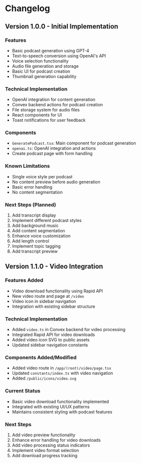 # Changelog

## Version 1.0.0 - Initial Implementation

### Features
- Basic podcast generation using GPT-4
- Text-to-speech conversion using OpenAI's API
- Voice selection functionality
- Audio file generation and storage
- Basic UI for podcast creation
- Thumbnail generation capability

### Technical Implementation
- OpenAI integration for content generation
- Convex backend actions for podcast creation
- File storage system for audio files
- React components for UI
- Toast notifications for user feedback

### Components
- `GeneratePodcast.tsx`: Main component for podcast generation
- `openai.ts`: OpenAI integration and actions
- Create podcast page with form handling

### Known Limitations
- Single voice style per podcast
- No content preview before audio generation
- Basic error handling
- No content segmentation

### Next Steps (Planned)
1. Add transcript display
2. Implement different podcast styles
3. Add background music
4. Add content segmentation
5. Enhance voice customization
6. Add length control
7. Implement topic tagging
8. Add transcript preview

## Version 1.1.0 - Video Integration

### Features Added
- Video download functionality using Rapid API
- New video route and page at `/video`
- Video icon in sidebar navigation
- Integration with existing sidebar structure

### Technical Implementation
- Added `video.ts` in Convex backend for video processing
- Integrated Rapid API for video downloads
- Added video icon SVG to public assets
- Updated sidebar navigation constants

### Components Added/Modified
- Added video route in `/app/(root)/video/page.tsx`
- Updated `constants/index.ts` with video navigation
- Added `/public/icons/video.svg`

### Current Status
- Basic video download functionality implemented
- Integrated with existing UI/UX patterns
- Maintains consistent styling with podcast features

### Next Steps
1. Add video preview functionality
2. Enhance error handling for video downloads
3. Add video processing status indicators
4. Implement video format selection
5. Add download progress tracking
